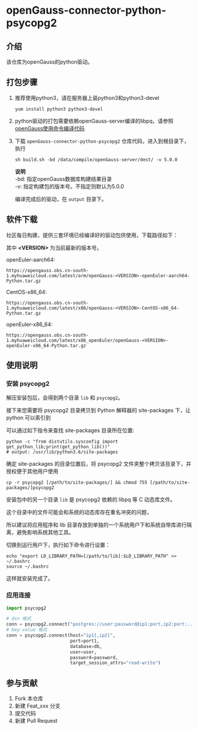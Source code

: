 # openGauss-connector-python-psycopg2

## 介绍

该仓库为openGauss的python驱动。

## 打包步骤

1. 推荐使用python3，请在服务器上装python3和python3-devel

    ```shell
    yum install python3 python3-devel
    ```

2. python驱动的打包需要依赖openGauss-server编译的libpq，请参照 [openGauss使用命令编译代码](https://gitee.com/opengauss/openGauss-server#%E4%BD%BF%E7%94%A8%E5%91%BD%E4%BB%A4%E7%BC%96%E8%AF%91%E4%BB%A3%E7%A0%81)

3. 下载 `openGauss-connector-python-psycopg2` 仓库代码，进入到根目录下，执行

    ```shell
    sh build.sh -bd /data/compile/openGauss-server/dest/ -v 5.0.0
    ```

    **说明** \
    -bd: 指定openGauss数据库构建结果目录 \
    -v: 指定构建包的版本号。不指定则默认为5.0.0

    编译完成后的驱动，在 `output` 目录下。

## 软件下载

社区每日构建，提供三套环境已经编译好的驱动包供使用，下载路径如下：

其中 **\<VERSION\>** 为当前最新的版本号。

openEuler-aarch64:

`https://opengauss.obs.cn-south-1.myhuaweicloud.com/latest/arm/openGauss-<VERSION>-openEuler-aarch64-Python.tar.gz`

CentOS-x86_64:

`https://opengauss.obs.cn-south-1.myhuaweicloud.com/latest/x86/openGauss-<VERSION>-CentOS-x86_64-Python.tar.gz`

openEuler-x86_64:

`https://opengauss.obs.cn-south-1.myhuaweicloud.com/latest/x86_openEuler/openGauss-<VERSION>-openEuler-x86_64-Python.tar.gz`

## 使用说明

### 安装 psycopg2

解压安装包后，会得到两个目录 `lib` 和 `psycopg2`。

接下来您需要将 psycopg2 目录拷贝到 Python 解释器的 site-packages 下，让 python 可以索引到

可以通过如下指令来查找 site-packages 目录所在位置:

```shell
python -c "from distutils.sysconfig import get_python_lib;print(get_python_lib())"
# output: /usr/lib/python3.6/site-packages
```

确定 site-packages 的目录位置后，将 psycopg2 文件夹整个拷贝该目录下，并授权便于其他用户使用

```shell
cp -r psycopg2 [/path/to/site-packages/] && chmod 755 [/path/to/site-packages/]psycopg2
```

安装包中的另一个目录 `lib` 是 psycopg2 依赖的 libpq 等 C 动态库文件。

这个目录中的文件可能会和系统的动态库存在重名冲突的问题，

所以建议将应用程序和 lib 目录存放到单独的一个系统用户下和系统自带库进行隔离，避免影响系统其他工具。

切换到运行用户下，执行如下命令进行设置：

```shell
echo "export LD_LIBRARY_PATH=[/path/to/lib]:$LD_LIBRARY_PATH" >> ~/.bashrc
source ~/.bashrc
```

这样就安装完成了。

### 应用连接

```python
import psycopg2

# dsn 格式
conn = psycopg2.connect("postgres://user:password@ip1:port,ip2:port:.../dbname?target_session_attrs=[any|read-write]")
# key-value 格式
conn = psycopg2.connect(host="ip1[,ip2]",
                        port=port1,
                        database=db,
                        user=user,
                        password=password,
                        target_session_attrs="read-write")
```

## 参与贡献

1. Fork 本仓库
2. 新建 Feat_xxx 分支
3. 提交代码
4. 新建 Pull Request
